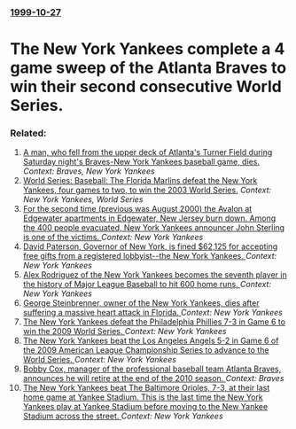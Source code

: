 ### [1999-10-27](/news/1999/10/27/index.md)

#  The New York Yankees complete a 4 game sweep of the Atlanta Braves to win their second consecutive World Series.




### Related:

1. [A man, who fell from the upper deck of Atlanta's Turner Field during Saturday night's Braves-New York Yankees baseball game, dies. ](/news/2015/08/29/a-man-who-fell-from-the-upper-deck-of-atlanta-s-turner-field-during-saturday-night-s-braves-new-york-yankees-baseball-game-dies.md) _Context: Braves, New York Yankees_
2. [ World Series: Baseball: The Florida Marlins defeat the New York Yankees, four games to two, to win the 2003 World Series.](/news/2003/10/25/world-series-baseball-the-florida-marlins-defeat-the-new-york-yankees-four-games-to-two-to-win-the-2003-world-series.md) _Context: New York Yankees, World Series_
3. [For the second time (previous was August 2000) the Avalon at Edgewater apartments in Edgewater, New Jersey burn down. Among the 400 people evacuated, New York Yankees announcer John Sterling is one of the victims. ](/news/2015/01/21/for-the-second-time-previous-was-august-2000-the-avalon-at-edgewater-apartments-in-edgewater-new-jersey-burn-down-among-the-400-people-e.md) _Context: New York Yankees_
4. [David Paterson, Governor of New York, is fined $62,125 for accepting free gifts from a registered lobbyist--the New York Yankees. ](/news/2010/12/20/david-paterson-governor-of-new-york-is-fined-62-125-for-accepting-free-gifts-from-a-registered-lobbyistathe-new-york-yankees.md) _Context: New York Yankees_
5. [Alex Rodriguez of the New York Yankees becomes the seventh player in the history of Major League Baseball to hit 600 home runs. ](/news/2010/08/4/alex-rodriguez-of-the-new-york-yankees-becomes-the-seventh-player-in-the-history-of-major-league-baseball-to-hit-600-home-runs.md) _Context: New York Yankees_
6. [George Steinbrenner, owner of the New York Yankees, dies after suffering a massive heart attack in Florida. ](/news/2010/07/13/george-steinbrenner-owner-of-the-new-york-yankees-dies-after-suffering-a-massive-heart-attack-in-florida.md) _Context: New York Yankees_
7. [ The New York Yankees defeat the Philadelphia Phillies 7-3 in Game 6 to win the 2009 World Series. ](/news/2009/11/4/the-new-york-yankees-defeat-the-philadelphia-phillies-7-3-in-game-6-to-win-the-2009-world-series.md) _Context: New York Yankees_
8. [ The New York Yankees beat the Los Angeles Angels 5-2 in Game 6 of the 2009 American League Championship Series to advance to the World Series. ](/news/2009/10/25/the-new-york-yankees-beat-the-los-angeles-angels-5-2-in-game-6-of-the-2009-american-league-championship-series-to-advance-to-the-world-seri.md) _Context: New York Yankees_
9. [ Bobby Cox, manager of the professional baseball team Atlanta Braves, announces he will retire at the end of the 2010 season. ](/news/2009/09/24/bobby-cox-manager-of-the-professional-baseball-team-atlanta-braves-announces-he-will-retire-at-the-end-of-the-2010-season.md) _Context: Braves_
10. [ The New York Yankees beat The Baltimore Orioles, 7-3, at their last home game at Yankee Stadium. This is the last time the New York Yankees play at Yankee Stadium before moving to the New Yankee Stadium across the street. ](/news/2008/09/21/the-new-york-yankees-beat-the-baltimore-orioles-7-3-at-their-last-home-game-at-yankee-stadium-this-is-the-last-time-the-new-york-yankees.md) _Context: New York Yankees_
